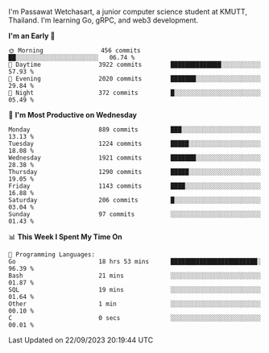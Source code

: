 
I'm Passawat Wetchasart, a junior computer science student at KMUTT, Thailand. I'm learning Go, gRPC, and web3 development.



<!--START_SECTION:waka-->
**I'm an Early 🐤** 

```text
🌞 Morning                456 commits         ██░░░░░░░░░░░░░░░░░░░░░░░   06.74 % 
🌆 Daytime                3922 commits        ██████████████░░░░░░░░░░░   57.93 % 
🌃 Evening                2020 commits        ███████░░░░░░░░░░░░░░░░░░   29.84 % 
🌙 Night                  372 commits         █░░░░░░░░░░░░░░░░░░░░░░░░   05.49 % 
```
📅 **I'm Most Productive on Wednesday** 

```text
Monday                   889 commits         ███░░░░░░░░░░░░░░░░░░░░░░   13.13 % 
Tuesday                  1224 commits        █████░░░░░░░░░░░░░░░░░░░░   18.08 % 
Wednesday                1921 commits        ███████░░░░░░░░░░░░░░░░░░   28.38 % 
Thursday                 1290 commits        █████░░░░░░░░░░░░░░░░░░░░   19.05 % 
Friday                   1143 commits        ████░░░░░░░░░░░░░░░░░░░░░   16.88 % 
Saturday                 206 commits         █░░░░░░░░░░░░░░░░░░░░░░░░   03.04 % 
Sunday                   97 commits          ░░░░░░░░░░░░░░░░░░░░░░░░░   01.43 % 
```


📊 **This Week I Spent My Time On** 

```text
💬 Programming Languages: 
Go                       18 hrs 53 mins      ████████████████████████░   96.39 % 
Bash                     21 mins             ░░░░░░░░░░░░░░░░░░░░░░░░░   01.87 % 
SQL                      19 mins             ░░░░░░░░░░░░░░░░░░░░░░░░░   01.64 % 
Other                    1 min               ░░░░░░░░░░░░░░░░░░░░░░░░░   00.10 % 
C                        0 secs              ░░░░░░░░░░░░░░░░░░░░░░░░░   00.01 % 
```


 Last Updated on 22/09/2023 20:19:44 UTC
<!--END_SECTION:waka-->

<!--
**markpassawat/markpassawat** is a ✨ _special_ ✨ repository because its `README.md` (this file) appears on your GitHub profile.

Here are some ideas to get you started:

- 🔭 I’m currently working on ...
- 🌱 I’m currently learning ...
- 👯 I’m looking to collaborate on ...
- 🤔 I’m looking for help with ...
- 💬 Ask me about ...
- 📫 How to reach me: ...
- 😄 Pronouns: He/Him
- ⚡ Fun fact: ...
-->
